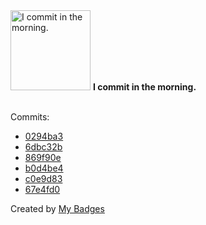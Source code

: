 <img src="https://my-badges.github.io/my-badges/morning-commits.png" alt="I commit in the morning." title="I commit in the morning." width="128">
<strong>I commit in the morning.</strong>
<br><br>

Commits:

- <a href="https://github.com/dancarroll/django-activitysync/commit/0294ba382c066d0f8faae08d381bc2003ac95ba5">0294ba3</a>
- <a href="https://github.com/dancarroll/django-activitysync/commit/6dbc32b0a86c253d82d48d0237fc5a232ddca537">6dbc32b</a>
- <a href="https://github.com/dancarroll/django-activitysync/commit/869f90ef2b07eebc949c589c73dc644267d93974">869f90e</a>
- <a href="https://github.com/dancarroll/django-activitysync/commit/b0d4be490d887fff714de3a25a42802df6151f33">b0d4be4</a>
- <a href="https://github.com/dancarroll/dotfiles/commit/c0e9d8323e03a2a7bc59d19d292f77fc8c829cd2">c0e9d83</a>
- <a href="https://github.com/dancarroll/dotfiles/commit/67e4fd0620050ca0a514b53beee8d3c9a9f94a83">67e4fd0</a>


Created by <a href="https://github.com/my-badges/my-badges">My Badges</a>